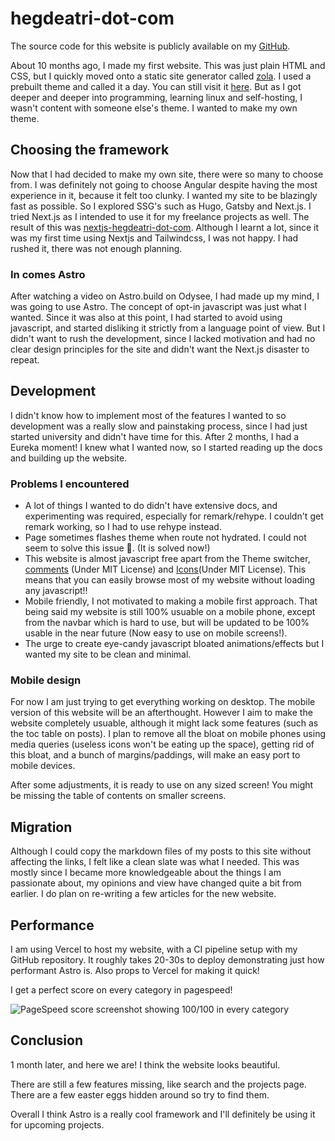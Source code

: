 # hegdeatri-dot-com

The source code for this website is publicly available on my [GitHub](https://github.com/hegde-atri/hegdeatri-dot-com).

About 10 months ago, I made my first website. This was just plain HTML and CSS, but I quickly
moved onto a static site generator called [zola](https://www.getzola.org). I used a prebuilt theme
and called it a day. You can still visit it [here](https://old.hegdeatri.com). But as I got deeper and deeper into programming, learning linux and self-hosting,
I wasn't content with someone else's theme. I wanted to make my own theme.

## Choosing the framework

Now that I had decided to make my own site, there were so many to choose from. I was definitely not going
to choose Angular despite having the most experience in it, because it felt too clunky. I wanted my site
to be blazingly fast as possible. So I explored SSG's such as Hugo, Gatsby and Next.js. I tried Next.js
as I intended to use it for my freelance projects as well. The result of this was
[nextjs-hegdeatri-dot-com](https://next.hegdeatri.com). Although I learnt a lot, since it was my
first time using Nextjs and Tailwindcss, I was not happy. I had rushed it, there was not enough planning.

### In comes Astro

After watching a video on Astro.build on Odysee, I had made up my mind, I was going to use Astro.
The concept of opt-in javascript was just what I wanted. Since it was also at this point, I had
started to avoid using javascript, and started disliking it strictly from a language point of view.
But I didn't want to rush the development, since I lacked motivation and had no clear design principles
for the site and didn't want the Next.js disaster to repeat.

## Development

I didn't know how to implement most of the features I wanted to so development was a really slow
and painstaking process, since I had just started university and didn't have time for this.
After 2 months, I had a Eureka moment! I knew what I wanted now, so I started reading up the docs
and building up the website.

### Problems I encountered

- A lot of things I wanted to do didn't have extensive docs, and experimenting was required, especially for remark/rehype.
  I couldn't get remark working, so I had to use rehype instead.
- Page sometimes flashes theme when route not hydrated. I could not seem to solve this issue 🤔. (It is solved now!)
- This website is almost javascript free apart from the Theme switcher, [comments](https://github.com/utterance/utterances)
  (Under MIT License) and [Icons](https://github.com/iconify/iconify)(Under MIT License). This means that you can easily browse
  most of my website without loading any javascript!!
- Mobile friendly, I not motivated to making a mobile first approach. That being said my website is still 100% usuable on a
  mobile phone, except from the navbar which is hard to use, but will be updated to be 100% usable in the near future (Now easy to use on mobile screens!).
- The urge to create eye-candy javascript bloated animations/effects but I wanted my site to be clean and minimal.

### Mobile design

For now I am just trying to get everything working on desktop. The mobile version of this website will be an afterthought.
However I aim to make the website completely usuable, although it might lack some features (such as the toc table on posts).
I plan to remove all the bloat on mobile phones using media queries (useless icons won't be eating up the space), getting
rid of this bloat, and a bunch of margins/paddings, will make an easy port to mobile devices.

After some adjustments, it is ready to use on any sized screen! You might be missing the table of contents on smaller screens.

## Migration

Although I could copy the markdown files of my posts to this site without affecting the links, I felt
like a clean slate was what I needed. This was mostly since I became more knowledgeable about the things
I am passionate about, my opinions and view have changed quite a bit from earlier. I do plan on re-writing a
few articles for the new website.

## Performance

I am using Vercel to host my website, with a CI pipeline setup with my GitHub repository. It roughly takes 20-30s to deploy
demonstrating just how performant Astro is. Also props to Vercel for making it quick!

I get a perfect score on every category in pagespeed!

![PageSpeed score screenshot showing 100/100 in every category](/assets/posts/first-post/pagespeed.png)

## Conclusion

1 month later, and here we are! I think the website looks beautiful. 

There are still a few features missing, like search and the projects page. There are a few easter eggs hidden around so try to find them.

Overall I think Astro is a really cool framework and I'll definitely be using it for upcoming projects.

